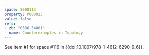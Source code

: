```yaml
---
space: S000113
property: P000023
value: false
refs:
- zb: "0386.54001"
  name: Counterexamples in Topology
---
```


See item #1 for space #116 in {{doi:10.1007/978-1-4612-6290-9_6}}.
